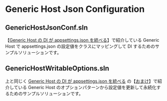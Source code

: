 # Generic Host Json Configuration

## GenericHostJsonConf.sln

【[Generic Host の DI が appsettings.json を統べる](https://elf-mission.net/programming/dot-net/generic-host-appsettings-json-di/)】で紹介している Generic Host で appsettings.json の設定値をクラスにマッピングして DI するためのサンプルソリューションです。

## GenericHostWritableOptions.sln

上と同じく [Generic Host の DI が appsettings.json を統べる](https://elf-mission.net/programming/dot-net/generic-host-appsettings-json-di/) の【[おまけ](https://elf-mission.net/programming/dot-net/generic-host-appsettings-json-di/#i-4)】で紹介している Generic Host のオプションパターンから設定値を更新して永続化するためのサンプルソリューションです。
